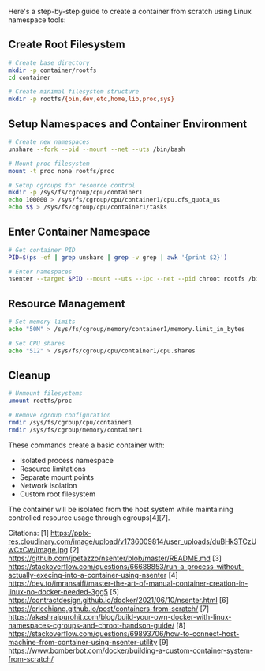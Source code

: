 Here's a step-by-step guide to create a container from scratch using Linux namespace tools:

## Create Root Filesystem
```bash
# Create base directory
mkdir -p container/rootfs
cd container

# Create minimal filesystem structure
mkdir -p rootfs/{bin,dev,etc,home,lib,proc,sys}
```

## Setup Namespaces and Container Environment
```bash
# Create new namespaces
unshare --fork --pid --mount --net --uts /bin/bash

# Mount proc filesystem
mount -t proc none rootfs/proc

# Setup cgroups for resource control
mkdir -p /sys/fs/cgroup/cpu/container1
echo 100000 > /sys/fs/cgroup/cpu/container1/cpu.cfs_quota_us
echo $$ > /sys/fs/cgroup/cpu/container1/tasks
```

## Enter Container Namespace
```bash
# Get container PID
PID=$(ps -ef | grep unshare | grep -v grep | awk '{print $2}')

# Enter namespaces
nsenter --target $PID --mount --uts --ipc --net --pid chroot rootfs /bin/sh
```

## Resource Management
```bash
# Set memory limits
echo "50M" > /sys/fs/cgroup/memory/container1/memory.limit_in_bytes

# Set CPU shares
echo "512" > /sys/fs/cgroup/cpu/container1/cpu.shares
```

## Cleanup
```bash
# Unmount filesystems
umount rootfs/proc

# Remove cgroup configuration
rmdir /sys/fs/cgroup/cpu/container1
rmdir /sys/fs/cgroup/memory/container1
```

These commands create a basic container with:
- Isolated process namespace
- Resource limitations
- Separate mount points
- Network isolation
- Custom root filesystem

The container will be isolated from the host system while maintaining controlled resource usage through cgroups[4][7].

Citations:
[1] https://pplx-res.cloudinary.com/image/upload/v1736009814/user_uploads/duBHkSTCzUwCxCw/image.jpg
[2] https://github.com/jpetazzo/nsenter/blob/master/README.md
[3] https://stackoverflow.com/questions/66688853/run-a-process-without-actually-execing-into-a-container-using-nsenter
[4] https://dev.to/imransaifi/master-the-art-of-manual-container-creation-in-linux-no-docker-needed-3gg5
[5] https://contractdesign.github.io/docker/2021/06/10/nsenter.html
[6] https://ericchiang.github.io/post/containers-from-scratch/
[7] https://akashrajpurohit.com/blog/build-your-own-docker-with-linux-namespaces-cgroups-and-chroot-handson-guide/
[8] https://stackoverflow.com/questions/69893706/how-to-connect-host-machine-from-container-using-nsenter-utility
[9] https://www.bomberbot.com/docker/building-a-custom-container-system-from-scratch/
